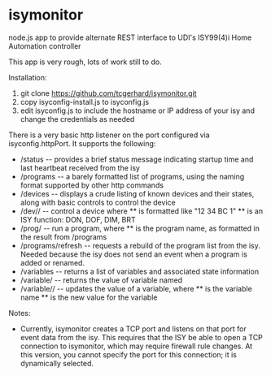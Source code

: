 isymonitor
==========

node.js app to provide alternate REST interface to UDI's ISY99(4)i Home Automation controller

This app is very rough, lots of work still to do.

Installation:

1.  git clone https://github.com/tcgerhard/isymonitor.git
2.  copy isyconfig-install.js to isyconfig.js
3.  edit isyconfig.js to include the hostname or IP address of your isy and change the credentials as needed

There is a very basic http listener on the port configured via isyconfig.httpPort.   It supports the following:

* /status -- provides a brief status message indicating startup time and last heartbeat received from the isy
* /programs -- a barely formatted list of programs, using the naming format supported by other http commands
* /devices -- displays a crude listing of known devices and their states, along with basic controls to control the device
* /dev/<dev addr>/<func> -- control a device where
** <dev addr> is formatted like "12 34 BC 1" 
** <func> is an ISY function: DON, DOF, DIM, BRT
* /prog/<pn> -- run a program, where
** <pn> is the program name, as formatted in the result from /programs
* /programs/refresh -- requests a rebuild of the program list from the isy.  Needed because the isy does not send an event when a program is added or renamed.
* /variables -- returns a list of variables and associated state information
* /variable/<vn> -- returns the value of variable named <vn>
* /variable/<vn>/<newval> -- updates the value of a variable, where
** <vn> is the variable name
** <newval> is the new value for the variable

Notes:
* Currently, isymonitor creates a TCP port and listens on that port for event data from the isy.   This requires that the ISY be able to open a TCP connection to isymonitor, which may require firewall rule changes.   At this version, you cannot specify the port for this connection; it is dynamically selected.





